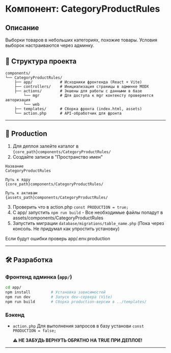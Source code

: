 # Компонент: CategoryProductRules

## Описание

Выборки товаров в небольших категориях, похожие товары.
Условия выборок настраиваются через админку.

## 📁 Структура проекта

```
components/
└── CategoryProductRules/
    ├── app/            # Исходники фронтенда (React + Vite)
    ├── controllers/    # Инициализация страницы в админке MODX
    ├── actions/        # Экшены для работы с данными в базе
        └── mgr         # Для доступа к mgr контексту проверяется авторизация
        └── web
    ├── templates/      # Сборка фронта (index.html, assets)
    └── action.php      # API-обработчик для фронта
```

---

## 🚀 Production

1. Для деплоя залейте каталог в `{core_path}components/CategoryProductRules/`
2. Создайте записи в "Пространство имен"

```code
Название
CategoryProductRules

Путь к ядру
{core_path}components/CategoryProductRules/

Путь к активам
{assets_path}components/CategoryProductRules/
```

3. Проверить что в action.php `const PRODUCTION = true;`
4. С app/ запустить `npm run build` - Все необходимые файлы попадут в assets/components/CategoryProductRules
5. Запустить миграции `database/migrations/table_name.php` (Пока через консоль. Не придумал как упростить установку)

Если будут ошибки проверь app/.env.production

---

## 🛠️ Разработка

### Фронтенд админка (`app/`)

```bash
cd app/
npm install         # Установка зависимостей
npm run dev         # Запуск dev-сервера (Vite)
npm run build       # Сборка production-версии в ../templates/
```

### Бэкенд

- `action.php` Для выполнения запросов в базу установи
  `const PRODUCTION = false;`

  **⚠️ НЕ ЗАБУДЬ ВЕРНУТЬ ОБРАТНО НА TRUE ПРИ ДЕПЛОЕ!**

---
